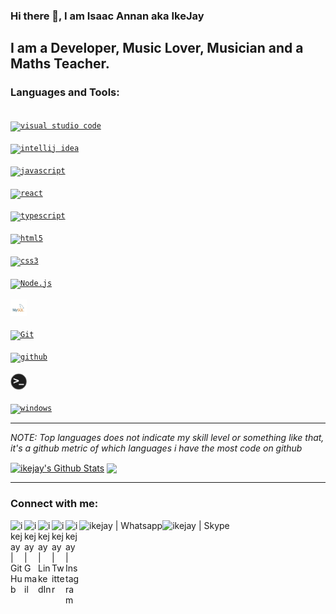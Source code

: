 ### Hi there 👋, I am Isaac Annan aka IkeJay

## I am a Developer, Music Lover, Musician and a Maths Teacher.

<!--
**ikejay/ikejay** is a ✨ _special_ ✨ repository because its `README.md` (this file) appears on your GitHub profile.

Here are some ideas to get you started:

- 🔭 I’m currently working on ...
- 🌱 I’m currently learning ...
- 👯 I’m looking to collaborate on ...
- 🤔 I’m looking for help with ...
- 💬 Ask me about ...
- 📫 How to reach me: ...
- 😄 Pronouns: ...
- ⚡ Fun fact: ...
-->


### Languages and Tools:

[<code>
<img alt="visual studio code" width="26px" src="https://img.icons8.com/fluent/240/000000/visual-studio-code-2019.png" />
</code>](https://code.visualstudio.com/)
[<code>
<img alt="intellij idea" width="26px" src="https://img.icons8.com/color/240/000000/intellij-idea.png" />
</code>](https://www.jetbrains.com/idea/)
[<code>
<img alt="javascript" width="26px" src="https://img.icons8.com/color/240/000000/javascript.png" />
</code>](https://developer.mozilla.org/en-US/docs/Web/JavaScript)
[<code>
<img alt="react" width="26px" src="https://img.icons8.com/color/240/000000/react-native.png" />
</code>](https://reactjs.org/)
[<code>
<img alt="typescript" width="26px" src="https://img.icons8.com/color/240/000000/typescript.png">
</code>](https://www.typescriptlang.org/)
[<code>
<img alt="html5" width="26px" src="https://img.icons8.com/color/240/000000/html-5.png">
</code>](https://developer.mozilla.org/en-US/docs/Web/HTML)
[<code>
<img alt="css3" width="26px" src="https://img.icons8.com/color/240/000000/css3.png">
</code>](https://developer.mozilla.org/en-US/docs/Web/CSS)
[<code>
<img alt="Node.js" width="26px" src="https://img.icons8.com/color/240/000000/nodejs.png">
</code>](https://nodejs.org/en/)
[<code>
<img alt="MySQL" width="26px" src="https://raw.githubusercontent.com/github/explore/80688e429a7d4ef2fca1e82350fe8e3517d3494d/topics/mysql/mysql.png">
</code>](https://dev.mysql.com/)
[<code>
<img alt="Git" width="26px" src="https://img.icons8.com/color/240/000000/git.png">
</code>](https://git-scm.com/)
[<code>
<img alt="github" width="26px" src="https://img.icons8.com/ios-glyphs/240/000000/github.png">
</code>](https://github.com/)
[<code>
<img alt="terminal" width="26px" src="https://raw.githubusercontent.com/github/explore/80688e429a7d4ef2fca1e82350fe8e3517d3494d/topics/terminal/terminal.png">
</code>](https://docs.microsoft.com/en-us/windows/terminal/)
[<code>
<img alt="windows" width="26px" src="https://img.icons8.com/color/240/000000/windows-10.png">
</code>](https://www.microsoft.com/en-us/windows)
<!-- [<code>
<img alt="ubuntu" width="26px" src="https://img.icons8.com/color/96/000000/ubuntu--v1.png">
</code>](https://ubuntu.com/) -->
<!-- [<code> -->
<!-- <img alt="macos" width="26px" src="https://img.icons8.com/officel/160/000000/mac-logo.png">
</code>](https://developer.apple.com/macos/) -->
<!-- [<code>
<img alt="linux" width="26px" src="https://img.icons8.com/color/96/000000/linux.png">
</code>](https://www.kernel.org/) -->
<!-- [<code>
<img alt="sass" width="26px" src="https://img.icons8.com/color/240/000000/sass.png">
</code>](https://sass-lang.com/) -->
<!-- [<code>
<img alt="json" width="26px" src="https://raw.githubusercontent.com/github/explore/80688e429a7d4ef2fca1e82350fe8e3517d3494d/topics/json/json.png">
</code>](https://www.json.org/json-en.html)
[<code>
<img alt="eslint" width="26px" src="https://raw.githubusercontent.com/github/explore/80688e429a7d4ef2fca1e82350fe8e3517d3494d/topics/eslint/eslint.png">
</code>](https://eslint.org/) -->

<!-- --- -->

<!-- ## 📝 Latest Blog Posts -->

<!-- These are my latest posts on [Medium](https://medium.com/@sabesan96) and [Dev.to](https://dev.to/thesabesan):

### Medium

![Sabesan96's Medium Post](https://github-readme-medium-card.vercel.app/getMediumBlogs?username=sabesan96&limit=6&theme=tokyonight)

### Dev Community

<!-- DEVTO:START -->
<!-- - [Five methods for JavaScript to detect mobile browsers](https://dev.to/thesabesan/five-methods-for-javascript-to-detect-mobile-browsers-1jhc)
- [How to Handle ES6 modules in Node.Js](https://dev.to/thesabesan/how-to-handle-es6-modules-in-node-js-hdn)
- [Embed Dev.to as a blog on your React Website](https://dev.to/thesabesan/embed-dev-to-as-a-blog-on-your-react-website-3l8c)
- [Beautify Your GitHub Profile README](https://dev.to/thesabesan/beautify-your-github-profile-readme-10cf)
<!-- DEVTO:END -->
<!--  -->
<!-- -->

<!-- ### Stack Overflow
[![SabesanSathananthan StackOverflow](https://github-readme-stackoverflow-six.vercel.app/?userID=8629258)](https://stackoverflow.com/users/8629258/sabesan)

--- -->
---

_NOTE: Top languages does not indicate my skill level or something like that, it's a github metric of which languages i have the most code on github_

<a href="https://github.com/anuraghazra/github-readme-stats?hide_border=true&%2Fapiusername=ikejay&include_all_commits=true&count_private=true&theme=radical&show_icons=true">
<img align="center" justify="center" alt="ikejay's Github Stats" src="https://github-readme-stats.sabesansathananthan.vercel.app/api?username=ikejay&show_icons=true&hide_border=true&count_private=true&include_all_commits=true&theme=radical" /></a>
<a href="https://github-readme-stats.sabesansathananthan.vercel.app/api/top-langs/?username=ikejay&layout=compact&theme=radical">
  <img align="center" justify="center" src="https://github-readme-stats.sabesansathananthan.vercel.app/api/top-langs/?username=ikejay&layout=compact&theme=radical" />
</a>

---

<!-- <p align=center>                           
  <img align=center  src="https://visitor-badge.laobi.icu/badge?page_id=ikejay.ikejay" alt="Visitors">                     
</p> -->

<!-- --- -->

### Connect with me:
<!-- 
[<img align="left" alt="codeSTACKr.com" width="22px" src="https://raw.githubusercontent.com/iconic/open-iconic/master/svg/globe.svg" />][website] -->
<!-- [<img align="left" alt="codeSTACKr | YouTube" width="22px" src="https://cdn.jsdelivr.net/npm/simple-icons@v3/icons/youtube.svg" />][youtube] -->
[<img align="left" alt="ikejay | GitHub" width="22px" src="https://cdn.jsdelivr.net/npm/simple-icons@v3/icons/github.svg" />][github]
[<img align="left" alt="ikejay | Gmail" width="22px" src="https://cdn.jsdelivr.net/npm/simple-icons@v3/icons/gmail.svg" />][gmail]
[<img align="left" alt="ikejay | LinkedIn" width="22px" src="https://cdn.jsdelivr.net/npm/simple-icons@v3/icons/linkedin.svg" />][linkedin]
[<img align="left" alt="ikejay | Twitter" width="22px" src="https://cdn.jsdelivr.net/npm/simple-icons@v3/icons/twitter.svg" />][twitter]
[<img align="left" alt="ikejay | Instagram" width="22px" src="https://cdn.jsdelivr.net/npm/simple-icons@v3/icons/instagram.svg" />][instagram]
[<img align="left" alt="ikejay | Whatsapp" height="22px" src="https://cdn.jsdelivr.net/npm/simple-icons@v3/icons/whatsapp.svg" />][whatsapp]
[<img align="left" alt="ikejay | Skype" height="22px" src="https://cdn.jsdelivr.net/npm/simple-icons@v3/icons/skype.svg" />][skype]



[linkedin]: https://www.linkedin.com/in/isaac-annan
[gmail]: mailto:isaac5annan@gmail.com
[whatsapp]: https://wa.me/233549258766
[skype]: https://join.skype.com/invite/succianan
[facebook]: https://www.facebook.com/isaac.j.abrahams
[instagram]: https://www.instagram.com/succianan
[twitter]: https://twitter.com/IsaacAn50735247
[github]: https://github.com/ikejay
<!-- [flipboard]: https://flipboard.com/@TheSabesan -->
<!-- [medium]: https://sabesan96.medium.com/ -->
<!-- [stackoverflow]: https://stackoverflow.com/users/8629258/sathananthan-sabesan -->
<!-- [dev]: https://dev.to/thesabesan -->
<!-- [website]: https://sabesansathananthan.now.sh -->
<!-- [quora]: https://www.quora.com/profile/Sathananthan-Sabesan -->
<!-- [telegram]: https://telegram.me/TheSabesan -->
<!-- [twitter]: https://twitter.com/TheSabesan -->
<!-- [messenger]: https://www.messenger.com/t/sathananthan.sabesan -->
